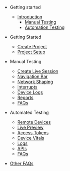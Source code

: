 



- Getting started

  - [Introduction](Introduction.md)
    - [Manual Testing](ManualTesting.md)
    - [Automation Testing](AutomationTesting.md)

- Getting Started

  - [Create Project](CreateProject.md)
  - [Project Setup](ProjectSetup.md)
   

- Manual Testing

  - [Create Live Session](CreateManualSession.md)
  - [Navigation Bar](NavBar.md)
  - [Network Shaping](NetworkShape.md)
  - [Interrupts](Interrupts.md)
  - [Device Logs](ManualLogs.md)
  - [Reports](ManualReports.md)
  - [FAQs](ManualFAQs.md)

- Automated Testing

  - [Remote Devices](RemoteDevices.md)
  - [Live Preview](LivePreview.md)
  - [Access Tokens](AccessTokens.md)
  - [Device Vitals](DeviceVitals.md)
  - [Logs](AutomationLogs.md)
  - [APIs](DeviceFarmAPIs.md)
  - [FAQs](AutomationFaqs.md)

- [Other FAQs](FAQs.md)
